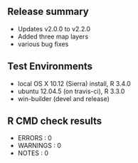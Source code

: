 
## Release summary

* Updates v2.0.0 to v2.2.0
* Added three map layers
* various bug fixes


## Test Environments

* local OS X 10.12 (Sierra) install, R 3.4.0
* ubuntu 12.04.5 (on travis-ci), R 3.3.0
* win-builder (devel and release)


## R CMD check results

* ERRORS : 0 
* WARNINGS : 0
* NOTES : 0


